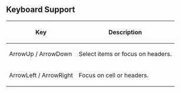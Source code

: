 ## Keyboard Support

<table>
<thead>
<tr class="header">
<th><center>
<p>Key</p>
</center></th>
<th><center>
<p>Description</p>
</center></th>
</tr>
</thead>
<tbody>
<tr class="odd">
<td><p>ArrowUp / ArrowDown</p></td>
<td><p>Select items or focus on headers.</p></td>
</tr>
<tr class="even">
<td><p>ArrowLeft / ArrowRight</p></td>
<td><p>Focus on cell or headers.</p></td>
</tr>
</tbody>
</table>

